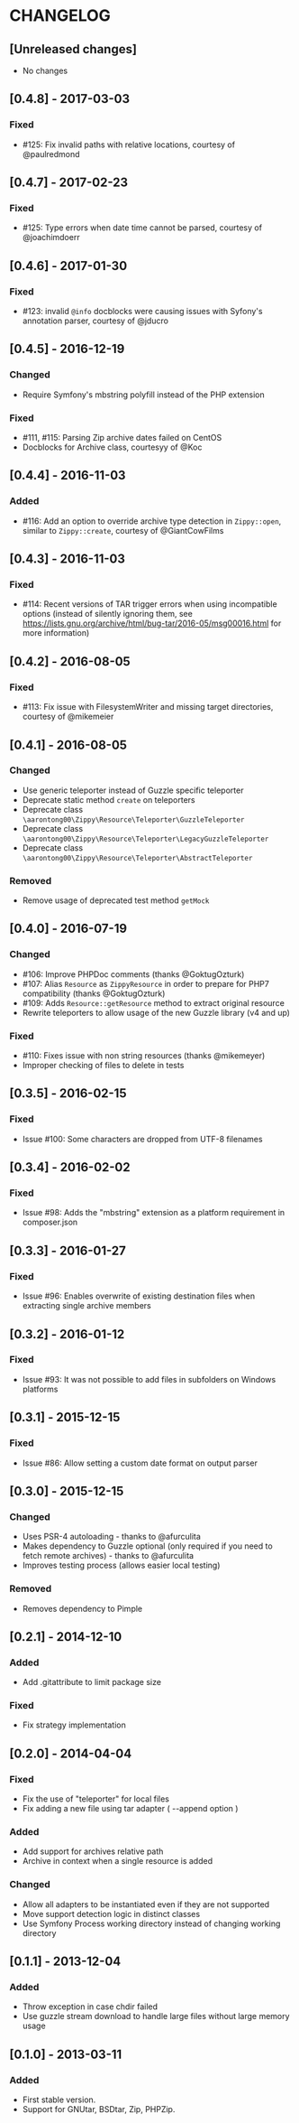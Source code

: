# CHANGELOG

## [Unreleased changes]
- No changes

## [0.4.8] - 2017-03-03
### Fixed
- #125: Fix invalid paths with relative locations, courtesy of @paulredmond

## [0.4.7] - 2017-02-23
### Fixed
- #125: Type errors when date time cannot be parsed, courtesy of @joachimdoerr

## [0.4.6] - 2017-01-30
### Fixed
- #123: invalid `@info` docblocks were causing issues with Syfony's annotation parser, courtesy of @jducro

## [0.4.5] - 2016-12-19
### Changed
- Require Symfony's mbstring polyfill instead of the PHP extension

### Fixed
- #111, #115: Parsing Zip archive dates failed on CentOS
- Docblocks for Archive class, courtesyy of @Koc 

## [0.4.4] - 2016-11-03
### Added
- #116: Add an option to override archive type detection in `Zippy::open`, similar to `Zippy::create`, courtesy of @GiantCowFilms

## [0.4.3] - 2016-11-03
### Fixed
- #114: Recent versions of TAR trigger errors when using incompatible options (instead of silently ignoring them, see https://lists.gnu.org/archive/html/bug-tar/2016-05/msg00016.html for more information)

## [0.4.2] - 2016-08-05
### Fixed
- #113: Fix issue with FilesystemWriter and missing target directories, courtesy of @mikemeier

## [0.4.1] - 2016-08-05
### Changed
- Use generic teleporter instead of Guzzle specific teleporter
- Deprecate static method `create` on teleporters
- Deprecate class `\aarontong00\Zippy\Resource\Teleporter\GuzzleTeleporter`
- Deprecate class `\aarontong00\Zippy\Resource\Teleporter\LegacyGuzzleTeleporter`
- Deprecate class `\aarontong00\Zippy\Resource\Teleporter\AbstractTeleporter`

### Removed 
- Remove usage of deprecated test method `getMock`

## [0.4.0] - 2016-07-19
### Changed
- #106: Improve PHPDoc comments (thanks @GoktugOzturk)
- #107: Alias `Resource` as `ZippyResource` in order to prepare for PHP7 compatibility (thanks @GoktugOzturk)
- #109: Adds `Resource::getResource` method to extract original resource
- Rewrite teleporters to allow usage of the new Guzzle library (v4 and up)

### Fixed
- #110: Fixes issue with non string resources (thanks @mikemeyer)
- Improper checking of files to delete in tests

## [0.3.5] - 2016-02-15
### Fixed
- Issue #100: Some characters are dropped from UTF-8 filenames

## [0.3.4] - 2016-02-02
### Fixed
- Issue #98: Adds the "mbstring" extension as a platform requirement in composer.json

## [0.3.3] - 2016-01-27
### Fixed
- Issue #96: Enables overwrite of existing destination files when extracting single archive members

## [0.3.2] - 2016-01-12
### Fixed
- Issue #93: It was not possible to add files in subfolders on Windows platforms

## [0.3.1] - 2015-12-15
### Fixed
- Issue #86: Allow setting a custom date format on output parser

## [0.3.0] - 2015-12-15
### Changed
- Uses PSR-4 autoloading - thanks to @afurculita
- Makes dependency to Guzzle optional (only required if you need to fetch remote archives) - thanks to @afurculita
- Improves testing process (allows easier local testing)

### Removed
- Removes dependency to Pimple

## [0.2.1] - 2014-12-10
### Added
- Add .gitattribute to limit package size

### Fixed
- Fix strategy implementation

## [0.2.0] - 2014-04-04
### Fixed
- Fix the use of "teleporter" for local files
- Fix adding a new file using tar adapter ( --append option )

### Added
- Add support for archives relative path
- Archive in context when a single resource is added

### Changed
- Allow all adapters to be instantiated even if they are not supported
- Move support detection logic in distinct classes
- Use Symfony Process working directory instead of changing working directory

## [0.1.1] - 2013-12-04
### Added
- Throw exception in case chdir failed
- Use guzzle stream download to handle large files without large memory usage

## [0.1.0] - 2013-03-11
### Added
- First stable version.
- Support for GNUtar, BSDtar, Zip, PHPZip.
